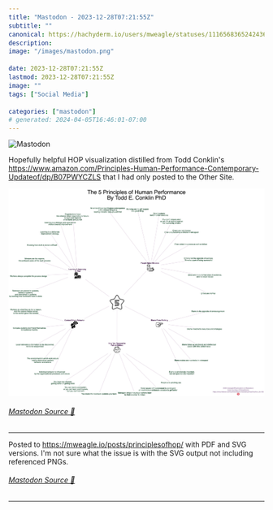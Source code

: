 ```yaml
---
title: "Mastodon - 2023-12-28T07:21:55Z"
subtitle: ""
canonical: https://hachyderm.io/users/mweagle/statuses/111656836524243682
description:
image: "/images/mastodon.png"

date: 2023-12-28T07:21:55Z
lastmod: 2023-12-28T07:21:55Z
image: ""
tags: ["Social Media"]

categories: ["mastodon"]
# generated: 2024-04-05T16:46:01-07:00
---
```

![Mastodon](/images/mastodon.png)

<p>Hopefully helpful HOP visualization distilled from Todd Conklin&#39;s <a href="https://www.amazon.com/Principles-Human-Performance-Contemporary-Updateof/dp/B07PWYCZLS" target="_blank" rel="nofollow noopener noreferrer" translate="no"><span class="invisible">https://www.</span><span class="ellipsis">amazon.com/Principles-Human-Pe</span><span class="invisible">rformance-Contemporary-Updateof/dp/B07PWYCZLS</span></a> that I had only posted to the Other Site.</p>

![](02500cef3f62143f.jpeg)

###### [Mastodon Source 🐘](https://hachyderm.io/@mweagle/111656836524243682)

___

<p>Posted to <a href="https://mweagle.io/posts/principlesofhop/" target="_blank" rel="nofollow noopener noreferrer" translate="no"><span class="invisible">https://</span><span class="ellipsis">mweagle.io/posts/principlesofh</span><span class="invisible">op/</span></a> with PDF and SVG versions. I&#39;m not sure what the issue is with the SVG output not including referenced PNGs.</p>


###### [Mastodon Source 🐘](https://hachyderm.io/@mweagle/111693688714447474)

___
